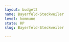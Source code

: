 ```yaml
---
layout: budget2
name: Bayerfeld-Steckweiler
level: kommune
state: RP
slug: Bayerfeld-Steckweiler

---
```



